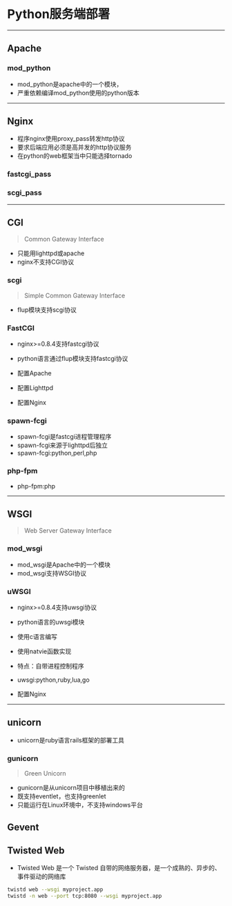 
# Python服务端部署

---
## Apache

### mod_python
- mod_python是apache中的一个模块，
- 严重依赖编译mod_python使用的python版本

---
## Nginx
- 程序nginx使用proxy_pass转发http协议
- 要求后端应用必须是高并发的http协议服务
- 在python的web框架当中只能选择tornado

### fastcgi_pass

### scgi_pass




---
## CGI
> Common Gateway Interface
- 只能用lighttpd或apache
- nginx不支持CGI协议

### scgi
> Simple Common Gateway Interface
- flup模块支持scgi协议


### FastCGI

- nginx>=0.8.4支持fastcgi协议
- python语言通过flup模块支持fastcgi协议

- 配置Apache
- 配置Lighttpd
- 配置Nginx

### spawn-fcgi
- spawn-fcgi是fastcgi进程管理程序
- spawn-fcgi来源于lighttpd后独立
- spawn-fcgi:python,perl,php

### php-fpm

- php-fpm:php


---
## WSGI
> Web Server Gateway Interface

### mod_wsgi
- mod_wsgi是Apache中的一个模块
- mod_wsgi支持WSGI协议



### uWSGI

- nginx>=0.8.4支持uwsgi协议
- python语言的uwsgi模块

- 使用c语言编写
- 使用natvie函数实现

- 特点：自带进程控制程序

- uwsgi:python,ruby,lua,go

- 配置Nginx

---
## unicorn
- unicorn是ruby语言rails框架的部署工具

### gunicorn
> Green Unicorn
- gunicorn是从unicorn项目中移植出来的
- 既支持eventlet，也支持greenlet
- 只能运行在Linux环境中，不支持windows平台

## Gevent


## Twisted Web

- Twisted Web 是一个 Twisted 自带的网络服务器，是一个成熟的、异步的、 事件驱动的网络库

```sh
twistd web --wsgi myproject.app
twistd -n web --port tcp:8080 --wsgi myproject.app
```




